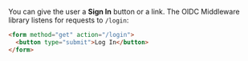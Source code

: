 You can give the user a **Sign In** button or a link. The OIDC Middleware library listens for requests to `/login`:

```html
<form method="get" action="/login">
  <button type="submit">Log In</button>
</form>
```

